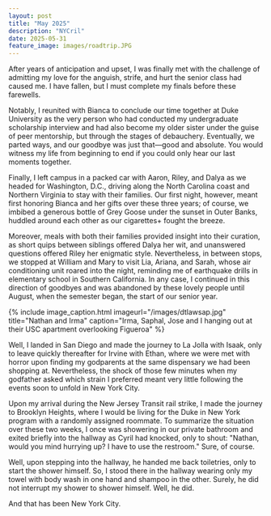 ```yaml
---
layout: post
title: "May 2025"
description: "NYCril"
date: 2025-05-31
feature_image: images/roadtrip.JPG
---
```


After years of anticipation and upset, I was finally met with the challenge of admitting my love for the anguish, strife, and hurt the senior class had caused me. I have fallen, but I must complete my finals before these farewells. 

<!--more-->

Notably, I reunited with Bianca to conclude our time together at Duke University as the very person who had conducted my undergraduate scholarship interview and had also become my older sister under the guise of peer mentorship, but through the stages of debauchery. Eventually, we parted ways, and our goodbye was just that—good and absolute. You would witness my life from beginning to end if you could only hear our last moments together. 

Finally, I left campus in a packed car with Aaron, Riley, and Dalya as we headed for Washington, D.C., driving along the North Carolina coast and Northern Virginia to stay with their families. Our first night, however, meant first honoring Bianca and her gifts over these three years; of course, we imbibed a generous bottle of Grey Goose under the sunset in Outer Banks, huddled around each other as our cigarettes+ fought the breeze.

Moreover, meals with both their families provided insight into their curation, as short quips between siblings offered Dalya her wit, and unanswered questions offered Riley her enigmatic style. Nevertheless, in between stops, we stopped at William and Mary to visit Lia, Ariana, and Sarah, whose air conditioning unit roared into the night, reminding me of earthquake drills in elementary school in Southern California. In any case, I continued in this direction of goodbyes and was abandoned by these lovely people until August, when the semester began, the start of our senior year. 

{% include image_caption.html imageurl="/images/dtlawsap.jpg" title="Nathan and Irma" caption="Irma, Saphal, Jose and I hanging out at their USC apartment overlooking Figueroa" %}

Well, I landed in San Diego and made the journey to La Jolla with Isaak, only to leave quickly thereafter for Irvine with Ethan, where we were met with horror upon finding my godparents at the same dispensary we had been shopping at. Nevertheless, the shock of those few minutes when my godfather asked which strain I preferred meant very little following the events soon to unfold in New York City. 

Upon my arrival during the New Jersey Transit rail strike, I made the journey to Brooklyn Heights, where I would be living for the Duke in New York program with a randomly assigned roommate. To summarize the situation over these two weeks, I once was showering in our private bathroom and exited briefly into the hallway as Cyril had knocked, only to shout: "Nathan, would you mind hurrying up? I have to use the restroom." Sure, of course. 

Well, upon stepping into the hallway, he handed me back toiletries, only to start the shower himself. So, I stood there in the hallway wearing only my towel with body wash in one hand and shampoo in the other. Surely, he did not interrupt my shower to shower himself. Well, he did. 

And that has been New York City. 